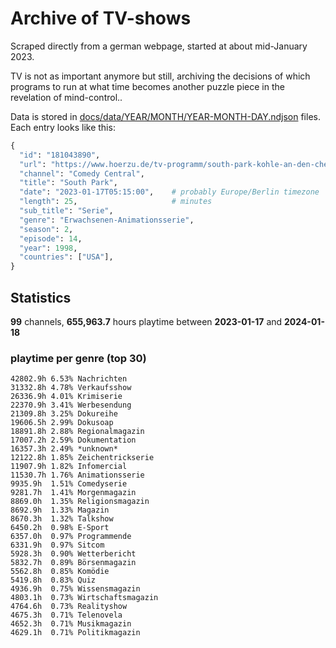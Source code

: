 # Archive of TV-shows

Scraped directly from a german webpage, started at about mid-January 2023.

TV is not as important anymore but still, archiving the decisions of which programs to run at what time
becomes another puzzle piece in the revelation of mind-control.. 

Data is stored in [docs/data/YEAR/MONTH/YEAR-MONTH-DAY.ndjson](docs/data/) files. 
Each entry looks like this:

```python
{
  "id": "181043890", 
  "url": "https://www.hoerzu.de/tv-programm/south-park-kohle-an-den-chefkoch/bid_181043890/", 
  "channel": "Comedy Central", 
  "title": "South Park", 
  "date": "2023-01-17T05:15:00",    # probably Europe/Berlin timezone 
  "length": 25,                     # minutes 
  "sub_title": "Serie", 
  "genre": "Erwachsenen-Animationsserie", 
  "season": 2, 
  "episode": 14, 
  "year": 1998, 
  "countries": ["USA"],
}
```

## Statistics

**99** channels, **655,963.7** hours playtime between **2023-01-17** and **2024-01-18**


### playtime per genre (top 30)

    42802.9h 6.53% Nachrichten
    31332.8h 4.78% Verkaufsshow
    26336.9h 4.01% Krimiserie
    22370.9h 3.41% Werbesendung
    21309.8h 3.25% Dokureihe
    19606.5h 2.99% Dokusoap
    18891.8h 2.88% Regionalmagazin
    17007.2h 2.59% Dokumentation
    16357.3h 2.49% *unknown*
    12122.8h 1.85% Zeichentrickserie
    11907.9h 1.82% Infomercial
    11530.7h 1.76% Animationsserie
    9935.9h  1.51% Comedyserie
    9281.7h  1.41% Morgenmagazin
    8869.0h  1.35% Religionsmagazin
    8692.9h  1.33% Magazin
    8670.3h  1.32% Talkshow
    6450.2h  0.98% E-Sport
    6357.0h  0.97% Programmende
    6331.9h  0.97% Sitcom
    5928.3h  0.90% Wetterbericht
    5832.7h  0.89% Börsenmagazin
    5562.8h  0.85% Komödie
    5419.8h  0.83% Quiz
    4936.9h  0.75% Wissensmagazin
    4803.1h  0.73% Wirtschaftsmagazin
    4764.6h  0.73% Realityshow
    4675.3h  0.71% Telenovela
    4652.3h  0.71% Musikmagazin
    4629.1h  0.71% Politikmagazin
